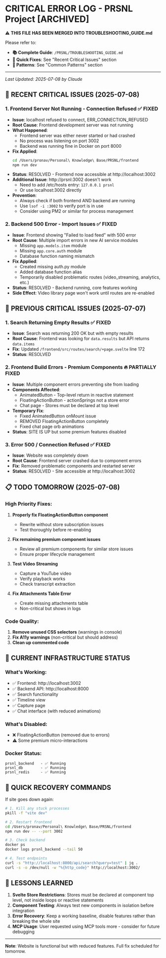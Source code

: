 # CRITICAL ERROR LOG - PRSNL Project [ARCHIVED]

⚠️ **THIS FILE HAS BEEN MERGED INTO TROUBLESHOOTING_GUIDE.md**

Please refer to:
- **📚 Complete Guide**: `/PRSNL/TROUBLESHOOTING_GUIDE.md`
- **🔧 Quick Fixes**: See "Recent Critical Issues" section
- **📝 Patterns**: See "Common Patterns" section

---

*Last Updated: 2025-07-08 by Claude*

## 🚨 RECENT CRITICAL ISSUES (2025-07-08)

### 1. Frontend Server Not Running - Connection Refused ✅ FIXED
- **Issue**: localhost refused to connect, ERR_CONNECTION_REFUSED
- **Root Cause**: Frontend development server was not running
- **What Happened**: 
  - Frontend server was either never started or had crashed
  - No process was listening on port 3002
  - Backend was running fine in Docker on port 8000
- **Fix Applied**:
  ```bash
  cd /Users/pronav/Personal\ Knowledge\ Base/PRSNL/frontend
  npm run dev
  ```
- **Status**: RESOLVED - Frontend now accessible at http://localhost:3002
- **Additional Issue**: http://prsnl:3002 doesn't work
  - Need to add /etc/hosts entry: `127.0.0.1 prsnl`
  - Or use localhost:3002 directly
- **Prevention**: 
  - Always check if both frontend AND backend are running
  - Use `lsof -i :3002` to verify port is in use
  - Consider using PM2 or similar for process management

### 2. Backend 500 Error - Import Issues ✅ FIXED
- **Issue**: Frontend showing "Failed to load feed" with 500 error
- **Root Cause**: Multiple import errors in new AI service modules
  - Missing `app.models.item` module
  - Missing `app.core.auth` module  
  - Database function naming mismatch
- **Fix Applied**:
  - Created missing auth.py module
  - Added database function alias
  - Temporarily disabled problematic routes (video_streaming, analytics, etc.)
- **Status**: RESOLVED - Backend running, core features working
- **Side Effect**: Video library page won't work until routes are re-enabled

## 🚨 PREVIOUS CRITICAL ISSUES (2025-07-07)

### 1. Search Returning Empty Results ✅ FIXED
- **Issue**: Search was returning 200 OK but with empty results
- **Root Cause**: Frontend was looking for `data.results` but API returns `data.items`
- **Fix**: Updated `/frontend/src/routes/search/+page.svelte` line 172
- **Status**: RESOLVED

### 2. Frontend Build Errors - Premium Components 🔥 PARTIALLY FIXED
- **Issue**: Multiple component errors preventing site from loading
- **Components Affected**:
  - AnimatedButton - Top-level return in reactive statement
  - FloatingActionButton - actionSprings not a store error
  - Chat page - Stores must be declared at top level
- **Temporary Fix**: 
  - Fixed AnimatedButton onMount issue
  - REMOVED FloatingActionButton completely
  - Fixed chat page orb animations
- **Status**: SITE IS UP but some premium features disabled

### 3. Error 500 / Connection Refused ✅ FIXED
- **Issue**: Website was completely down
- **Root Cause**: Frontend server crashed due to component errors
- **Fix**: Removed problematic components and restarted server
- **Status**: RESOLVED - Site accessible at http://localhost:3002

## 📋 TODO TOMORROW (2025-07-08)

### High Priority Fixes:
1. **Properly fix FloatingActionButton component**
   - Rewrite without store subscription issues
   - Test thoroughly before re-enabling

2. **Fix remaining premium component issues**
   - Review all premium components for similar store issues
   - Ensure proper lifecycle management

3. **Test Video Streaming**
   - Capture a YouTube video
   - Verify playback works
   - Check transcript extraction

4. **Fix Attachments Table Error**
   - Create missing attachments table
   - Non-critical but shows in logs

### Code Quality:
1. **Remove unused CSS selectors** (warnings in console)
2. **Fix A11y warnings** (non-critical but should address)
3. **Clean up commented code**

## 🔧 CURRENT INFRASTRUCTURE STATUS

### What's Working:
- ✅ Frontend: http://localhost:3002
- ✅ Backend API: http://localhost:8000
- ✅ Search functionality
- ✅ Timeline view
- ✅ Capture page
- ✅ Chat interface (with reduced animations)

### What's Disabled:
- ❌ FloatingActionButton (removed due to errors)
- ⚠️ Some premium micro-interactions

### Docker Status:
```
prsnl_backend   - ✅ Running
prsnl_db        - ✅ Running  
prsnl_redis     - ✅ Running
```

## 🚀 QUICK RECOVERY COMMANDS

If site goes down again:
```bash
# 1. Kill any stuck processes
pkill -f "vite dev"

# 2. Restart frontend
cd /Users/pronav/Personal\ Knowledge\ Base/PRSNL/frontend
npm run dev -- --port 3002

# 3. Check backend
docker ps
docker logs prsnl_backend --tail 50

# 4. Test endpoints
curl -s "http://localhost:8000/api/search?query=test" | jq .
curl -s -o /dev/null -w "%{http_code}" http://localhost:3002/
```

## 📝 LESSONS LEARNED

1. **Svelte Store Restrictions**: Stores must be declared at component top level, not inside loops or reactive statements
2. **Component Testing**: Always test new components in isolation before integration
3. **Error Recovery**: Keep a working baseline, disable features rather than breaking the whole site
4. **MCP Usage**: User requested using MCP tools more - consider for future debugging

---

**Note**: Website is functional but with reduced features. Full fix scheduled for tomorrow.